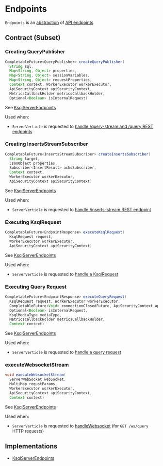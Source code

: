 # Endpoints

`Endpoints` is an [abstraction](#contract) of [API endpoints](#implementations).

## Contract (Subset)

### <span id="createQueryPublisher"> Creating QueryPublisher

```java
CompletableFuture<QueryPublisher> createQueryPublisher(
  String sql,
  Map<String, Object> properties,
  Map<String, Object> sessionVariables,
  Map<String, Object> requestProperties,
  Context context, WorkerExecutor workerExecutor,
  ApiSecurityContext apiSecurityContext,
  MetricsCallbackHolder metricsCallbackHolder,
  Optional<Boolean> isInternalRequest)
```

See [KsqlServerEndpoints](../rest/KsqlServerEndpoints.md#createQueryPublisher)

Used when:

* `ServerVerticle` is requested to [handle /query-stream and /query REST endpoints](ServerVerticle.md#setupRouter)

### <span id="createInsertsSubscriber"> Creating InsertsStreamSubscriber

```java
CompletableFuture<InsertsStreamSubscriber> createInsertsSubscriber(
  String target,
  JsonObject properties,
  Subscriber<InsertResult> acksSubscriber,
  Context context,
  WorkerExecutor workerExecutor,
  ApiSecurityContext apiSecurityContext)
```

See [KsqlServerEndpoints](../rest/KsqlServerEndpoints.md#createInsertsSubscriber)

Used when:

* `ServerVerticle` is requested to [handle /inserts-stream REST endpoint](ServerVerticle.md#setupRouter)

### <span id="executeKsqlRequest"> Executing KsqlRequest

```java
CompletableFuture<EndpointResponse> executeKsqlRequest(
  KsqlRequest request,
  WorkerExecutor workerExecutor,
  ApiSecurityContext apiSecurityContext)
```

See [KsqlServerEndpoints](../rest/KsqlServerEndpoints.md#executeKsqlRequest)

Used when:

* `ServerVerticle` is requested to [handle a KsqlRequest](ServerVerticle.md#handleKsqlRequest)

### <span id="executeQueryRequest"> Executing Query Request

```java
CompletableFuture<EndpointResponse> executeQueryRequest(
  KsqlRequest request, WorkerExecutor workerExecutor,
  CompletableFuture<Void> connectionClosedFuture, ApiSecurityContext apiSecurityContext,
  Optional<Boolean> isInternalRequest,
  KsqlMediaType mediaType,
  MetricsCallbackHolder metricsCallbackHolder,
  Context context)
```

See [KsqlServerEndpoints](../rest/KsqlServerEndpoints.md#executeQueryRequest)

Used when:

* `ServerVerticle` is requested to [handle a query request](ServerVerticle.md#handleQueryRequest)

### <span id="executeWebsocketStream"> executeWebsocketStream

```java
void executeWebsocketStream(
  ServerWebSocket webSocket,
  MultiMap requstParams,
  WorkerExecutor workerExecutor,
  ApiSecurityContext apiSecurityContext,
  Context context)
```

See [KsqlServerEndpoints](../rest/KsqlServerEndpoints.md#executeWebsocketStream)

Used when:

* `ServerVerticle` is requested to [handleWebsocket](ServerVerticle.md#handleWebsocket) (for `GET /ws/query` HTTP requests)

## Implementations

* [KsqlServerEndpoints](../rest/KsqlServerEndpoints.md)
